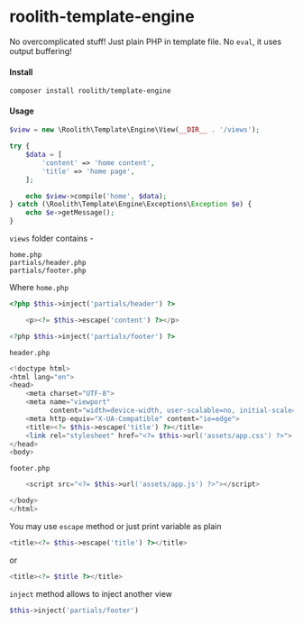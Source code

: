 # roolith-template-engine
No overcomplicated stuff! Just plain PHP in template file. No `eval`, it uses output buffering!

#### Install
```
composer install roolith/template-engine
```

#### Usage
```php
$view = new \Roolith\Template\Engine\View(__DIR__ . '/views');

try {
    $data = [
        'content' => 'home content',
        'title' => 'home page',
    ];

    echo $view->compile('home', $data);
} catch (\Roolith\Template\Engine\Exceptions\Exception $e) {
    echo $e->getMessage();
}
```

`views` folder contains - 
```
home.php
partials/header.php
partials/footer.php
```

Where `home.php`
```php
<?php $this->inject('partials/header') ?>

    <p><?= $this->escape('content') ?></p>

<?php $this->inject('partials/footer') ?>
```

`header.php`
```php
<!doctype html>
<html lang="en">
<head>
    <meta charset="UTF-8">
    <meta name="viewport"
          content="width=device-width, user-scalable=no, initial-scale=1.0, maximum-scale=1.0, minimum-scale=1.0">
    <meta http-equiv="X-UA-Compatible" content="ie=edge">
    <title><?= $this->escape('title') ?></title>
    <link rel="stylesheet" href="<?= $this->url('assets/app.css') ?>">
</head>
<body>
```

`footer.php`
```php
    <script src="<?= $this->url('assets/app.js') ?>"></script>

</body>
</html>
```

You may use `escape` method or just print variable as plain

```php
<title><?= $this->escape('title') ?></title>
```
or
```php
<title><?= $title ?></title>
```

`inject` method allows to inject another view
```php
$this->inject('partials/footer')
```